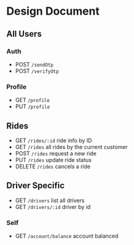 # Design Document

## All Users

### Auth

- POST `/sendOtp`
- POST `/verifyOtp`

### Profile

- GET `/profile`
- PUT `/profile`

## Rides

- GET `/rides/:id` ride info by ID
- GET `/rides` all rides by the current customer
- POST `/rides` request a new ride
- PUT `/rides` update ride status
- DELETE `/rides` cancels a ride

## Driver Specific

- GET `/drivers` list all drivers
- GET `/drivers/:id` driver by id

### Self

- GET `/account/balance` account balanced
